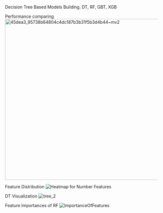 Decision Tree Based Models Building. 
DT, RF, GBT, XGB

Performance comparing
<img width="532" alt="45dea3_95738b64804c4dc187b3b31f5b3d4b44~mv2" src="https://github.com/Frank42311/Decision-Tree-Models/assets/137829542/9aae30aa-099c-4eed-a7d2-d54e5c2be501">

Feature Distribution
![Heatmap for Number Features](https://github.com/Frank42311/Decision-Tree-Models/assets/137829542/e9f4edae-d1fe-4012-b8c2-d3486af5e101)

DT Visualization
![tree_2](https://github.com/Frank42311/Decision-Tree-Models/assets/137829542/1d38a7bb-25f2-4a2d-8814-8c2eda4c15b4)

Feature Importances of RF
![ImportanceOfFeatures](https://github.com/Frank42311/Decision-Tree-Models/assets/137829542/6ad36090-52c6-432e-9f5d-3eb8eb664dcc)
